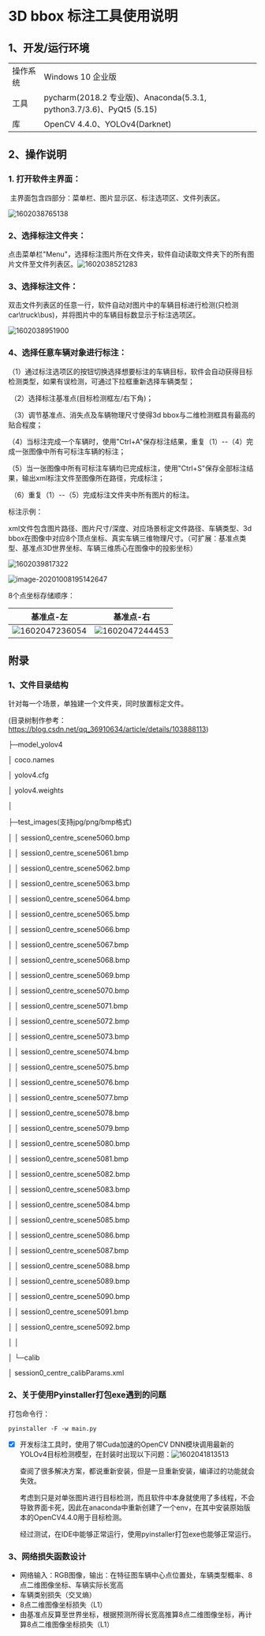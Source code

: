 # 3D bbox 标注工具使用说明

## 1、开发/运行环境

|          |                                                              |
| -------- | ------------------------------------------------------------ |
| 操作系统 | Windows 10 企业版                                            |
| 工具     | pycharm(2018.2 专业版)、Anaconda(5.3.1, python3.7/3.6)、PyQt5 (5.15) |
| 库       | OpenCV 4.4.0、YOLOv4(Darknet)                                |

## 2、操作说明

### 1. 打开软件主界面：

​	主界面包含四部分：菜单栏、图片显示区、标注选项区、文件列表区。

![1602038765138](https://github.com/stjuliet/Labelimg3D/blob/master/pictures/1602038765138.png)



### 2、选择标注文件夹：

​	点击菜单栏"Menu"，选择标注图片所在文件夹，软件自动读取文件夹下的所有图片文件至文件列表区。![1602038521283](https://github.com/stjuliet/Labelimg3D/blob/master/pictures/1602038521283.png)



### 3、选择标注文件：

​	双击文件列表区的任意一行，软件自动对图片中的车辆目标进行检测(只检测car\truck\bus)，并将图片中的车辆目标数显示于标注选项区。

![1602038951900](https://github.com/stjuliet/Labelimg3D/blob/master/pictures/1602038951900.png)



### 4、选择任意车辆对象进行标注：

​	（1）通过标注选项区的按钮切换选择想要标注的车辆目标，软件会自动获得目标检测类型，如果有误检测，可通过下拉框重新选择车辆类型；

​	（2）选择标注基准点(目标检测框左/右下角)；

​	（3）调节基准点、消失点及车辆物理尺寸使得3d bbox与二维检测框具有最高的贴合程度；

​	（4）当标注完成一个车辆时，使用"Ctrl+A"保存标注结果，重复（1）--（4）完成一张图像中所有可标注车辆的标注；

​	（5）当一张图像中所有可标注车辆均已完成标注，使用"Ctrl+S"保存全部标注结果，输出xml标注文件至图像所在路径，完成标注；

​	（6）重复（1）--（5）完成标注文件夹中所有图片的标注。



标注示例：

xml文件包含图片路径、图片尺寸/深度、对应场景标定文件路径、车辆类型、3d bbox在图像中对应8个顶点坐标、真实车辆三维物理尺寸。（可扩展：基准点类型、基准点3D世界坐标、车辆三维质心在图像中的投影坐标）

![1602039817322](https://github.com/stjuliet/Labelimg3D/blob/master/pictures/1602039817322.png)

![image-20201008195142647](https://github.com/stjuliet/Labelimg3D/blob/master/pictures/image-20201008195142647.png)

8个点坐标存储顺序：

|                          基准点-左                           |                          基准点-右                           |
| :----------------------------------------------------------: | :----------------------------------------------------------: |
| ![1602047236054](https://github.com/stjuliet/Labelimg3D/blob/master/pictures/1602047236054.png) | ![1602047244453](https://github.com/stjuliet/Labelimg3D/blob/master/pictures/1602047244453.png) |



## 附录

### 1、文件目录结构

针对每一个场景，单独建一个文件夹，同时放置标定文件。

(目录树制作参考：https://blog.csdn.net/qq_36910634/article/details/103888113)

├─model_yolov4

│      coco.names

│      yolov4.cfg

│      yolov4.weights

│      

├─test_images(支持jpg/png/bmp格式)

│  │  session0_centre_scene5060.bmp

│  │  session0_centre_scene5061.bmp

│  │  session0_centre_scene5062.bmp

│  │  session0_centre_scene5063.bmp

│  │  session0_centre_scene5064.bmp

│  │  session0_centre_scene5065.bmp

│  │  session0_centre_scene5066.bmp

│  │  session0_centre_scene5067.bmp

│  │  session0_centre_scene5068.bmp

│  │  session0_centre_scene5069.bmp

│  │  session0_centre_scene5070.bmp

│  │  session0_centre_scene5071.bmp

│  │  session0_centre_scene5072.bmp

│  │  session0_centre_scene5073.bmp

│  │  session0_centre_scene5074.bmp

│  │  session0_centre_scene5075.bmp

│  │  session0_centre_scene5076.bmp

│  │  session0_centre_scene5077.bmp

│  │  session0_centre_scene5078.bmp

│  │  session0_centre_scene5079.bmp

│  │  session0_centre_scene5080.bmp

│  │  session0_centre_scene5081.bmp

│  │  session0_centre_scene5082.bmp

│  │  session0_centre_scene5083.bmp

│  │  session0_centre_scene5084.bmp

│  │  session0_centre_scene5085.bmp

│  │  session0_centre_scene5086.bmp

│  │  session0_centre_scene5087.bmp

│  │  session0_centre_scene5088.bmp

│  │  session0_centre_scene5089.bmp

│  │  session0_centre_scene5090.bmp

│  │  session0_centre_scene5091.bmp

│  │  session0_centre_scene5092.bmp

│  │  

│  └─calib

│          session0_centre_calibParams.xml



### 2、关于使用Pyinstaller打包exe遇到的问题

打包命令行：

`pyinstaller -F -w main.py`

- [x] 开发标注工具时，使用了带Cuda加速的OpenCV DNN模块调用最新的YOLOv4目标检测模型，在封装时出现以下问题：![1602041813513](https://github.com/stjuliet/Labelimg3D/blob/master/pictures/1602041813513.png)

  查阅了很多解决方案，都说重新安装，但是一旦重新安装，编译过的功能就会失效。

  考虑到只是对单张图片进行目标检测，而且软件中本身就使用了多线程，不会导致界面卡死，因此在anaconda中重新创建了一个env，在其中安装原始版本的OpenCV4.4.0用于目标检测。

  经过测试，在IDE中能够正常运行，使用pyinstaller打包exe也能够正常运行。



### 3、网络损失函数设计

- 网络输入：RGB图像，输出：在特征图车辆中心点位置处，车辆类型概率、8点二维图像坐标、车辆实际长宽高
- 车辆类别损失（交叉熵）
- 8点二维图像坐标损失（L1）
- 由基准点反算至世界坐标，根据预测所得长宽高推算8点二维图像坐标，再计算8点二维图像坐标损失（L1）